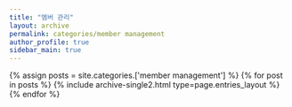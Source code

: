 ```yaml
---
title: "멤버 관리"
layout: archive
permalink: categories/member management
author_profile: true
sidebar_main: true
---
```



{% assign posts = site.categories.['member management'] %}
{% for post in posts %} {% include archive-single2.html type=page.entries_layout %} {% endfor %}